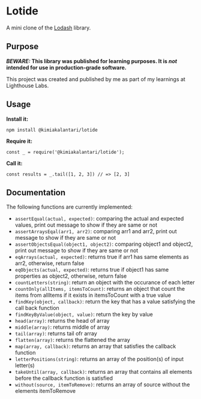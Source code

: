 # Lotide

A mini clone of the [Lodash](https://lodash.com) library.

## Purpose

**_BEWARE:_ This library was published for learning purposes. It is _not_ intended for use in production-grade software.**

This project was created and published by me as part of my learnings at Lighthouse Labs. 

## Usage

**Install it:**

`npm install @kimiakalantari/lotide`

**Require it:**

`const _ = require('@kimiakalantari/lotide');`

**Call it:**

`const results = _.tail([1, 2, 3]) // => [2, 3]`

## Documentation

The following functions are currently implemented:

* `assertEqual(actual, expected)`: comparing the actual and expected values, print out message to show if they are same or not
* `assertArraysEqal(arr1, arr2)`: comparing arr1 and arr2, print out message to show if they are same or not
* `assertObjectsEqual(object1, object2)`: comparing object1 and object2, print out message to show if they are same or not
* `eqArrays(actual, expected)`: returns true if arr1 has same elements as arr2, otherwise, return false
* `eqObjects(actual, expected)`: returns true if object1 has same properties as object2, otherwise, return false
* `countLetters(string)`: return an object with the occurance of each letter
* `countOnly(allItems, itemsToCount)`: returns an object that count the items from allItems if it exists in itemsToCount with a true value
* `findKey(object, callback)`: return the key that has a value satisfying the call back function
* `findKeyByValue(object, value)`: return the key by value
* `head(array)`: returns the head of array
* `middle(array)`: returns middle of array
* `tail(array)`: returns tail ofr array
* `flatten(array)`: returns the flattened the array
* `map(array, callback)`: returns an array that satisfies the callback function
* `letterPositions(string)`: returns an array of the position(s) of input letter(s)
* `takeUntil(array, callback)`: returns an array that contains all elements before the callback function is satisfied
* `without(source, itemToRemove)`: returns an array of source without the elements itemToRemove